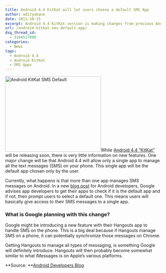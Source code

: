 ```yaml
---
title: Android 4.4 KitKat will let users choose a default SMS App
author: adityakane
date: 2013-10-15
excerpt: Android 4.4 KitKat version is making changes from previous Android versions, to allow users to select only a single default app to manage their SMS messages.
url: /android-kitkat-sms-default-app/
dsq_thread_id:
  - 3164517090
categories:
  - News
tags:
  - Android 4.4
  - Android KitKat
  - SMS Apps
---
```

[<img class="size-full wp-image-78147 alignright" title="Android KitKat SMS Default" alt="Android KitKat SMS Default" src="http://cdn.devilsworkshop.org/files/2013/10/Android-KitKat-SMS-Default.png" width="310" height="244" />][1]While [Android 4.4 &#8220;KitKat&#8221;][2] will be releasing soon, there is very little information on new features. One major change will be that Android 4.4 will allow only a single app to manage all the text messages (SMS) on your phone. This single app will be the default app chosen only by the user.

Currently, what happens is that more than one app manages SMS messages on Android. In a new <a href="http://android-developers.blogspot.co.uk/2013/10/getting-your-sms-apps-ready-for-kitkat.html" onclick="_gaq.push(['_trackEvent', 'outbound-article', 'http://android-developers.blogspot.co.uk/2013/10/getting-your-sms-apps-ready-for-kitkat.html', 'blog post']);" >blog post</a> for Android developers, Google advises app developers to get their apps to check if it is the default app and if not, then prompt users to select a default one. This means users will basically give access to their SMS messages to a single app.

### What is Google planning with this change?

Google might be introducing a new feature with their Hangouts app to handle SMS on the phone. This is a big deal because if Hangouts manage SMS on a phone, it can potentially synchronize those messages on Chrome.

Getting Hangouts to manage all types of messaging, is something Google will definitely introduce. Hangouts will then probably become somewhat similar to what iMessages is on Apple&#8217;s various platforms.

**Source: **<a href="http://android-developers.blogspot.co.uk/2013/10/getting-your-sms-apps-ready-for-kitkat.html" onclick="_gaq.push(['_trackEvent', 'outbound-article', 'http://android-developers.blogspot.co.uk/2013/10/getting-your-sms-apps-ready-for-kitkat.html', 'Android Developers Blog']);" >Android Developers Blog</a>

 [1]: http://cdn.devilsworkshop.org/files/2013/10/Android-KitKat-SMS-Default.png
 [2]: http://devilsworkshop.org/news/android-kitkat/77502/ "How Android KitKat benefits Android and Nestle"
